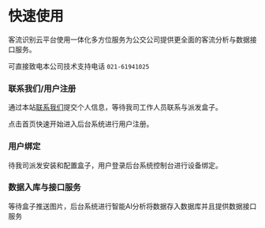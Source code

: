 # 快速使用

客流识别云平台使用一体化多方位服务为公交公司提供更全面的客流分析与数据接口服务。

可直接致电本公司技术支持电话 `021-61941025`

###  联系我们/用户注册

通过本站[联系我们](/zh-cn/contact/index.html)提交个人信息，等待我司工作人员联系与派发盒子。

点击首页快速开始进入后台系统进行用户注册。

### 用户绑定

待我司派发安装和配置盒子，用户登录后台系统控制台进行设备绑定。

### 数据入库与接口服务

等待盒子推送图片，后台系统进行智能AI分析将数据存入数据库并且提供数据接口服务





